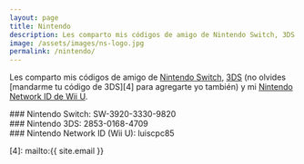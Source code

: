 ```yaml
---
layout: page
title: Nintendo
description: Les comparto mis códigos de amigo de Nintendo Switch, 3DS y mi Nintendo Network ID de Wii U.
image: /assets/images/ns-logo.jpg
permalink: /nintendo/
---
```


Les comparto mis códigos de amigo de [<i class="fas fa-link"></i> Nintendo Switch][1], [<i class="fas fa-link"></i> 3DS][2] (no olvides [mandarme tu código de 3DS][4] para agregarte yo también) y mi [<i class="fas fa-link"></i> Nintendo Network ID de Wii U][3].

<div class="card text-center" id="nintendo-switch">
<div class="card-body">
### <i class="fab fa-nintendo-switch"></i> Nintendo Switch: SW-3920-3330-9820
</div>
</div>

<div class="card text-center mb-3" id="nintendo-3ds">
<div class="card-body">
### Nintendo 3DS: 2853-0168-4709
</div>
</div>

<div class="card text-center" id="nnid">
<div class="card-body">
### Nintendo Network ID (Wii U): luiscpc85
</div>
</div>

[1]: #nintendo-switch
[2]: #nintendo-3ds
[3]: #nnid
[4]: mailto:{{ site.email }}
